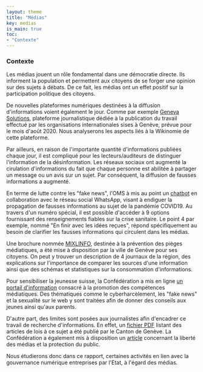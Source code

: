 ```yaml
---
layout: theme
title: "Médias"
key: medias
is_main: true
toc:
- "Contexte"
---
```


### Contexte

Les médias jouent un rôle fondamental dans une démocratie directe. 
Ils informent la population et permettent aux citoyens de se forger une opinion sur des sujets à débats. 
De ce fait, les médias ont un effet positif sur la participation politique des citoyens.

De nouvelles plateformes numériques destinées à la diffusion d'informations voient également le jour. 
Comme par exemple [Geneva Solutions](https://www.heidi.news/geneva-solutions), plateforme journalistique dédiée à la publication du travail effectué par les organisations internationales sises à Genève, prévue pour le mois d'août 2020.
Nous analyserons les aspects liés à la Wikinomie de cette plateforme.

Par ailleurs, en raison de l'importante quantité d'informations publiées chaque jour, il est compliqué pour les lecteurs/auditeurs de distinguer l'information de la désinformation.
Les réseaux sociaux ont augmenté la cirulation d'informations du fait que chaque personne est abilitée à partager un message ou un avis sur un sujet. 
Par conséquent, la diffusion de fausses informations a augmenté.

En terme de lutte contre les "fake news", l'OMS à mis au point un [chatbot](https://www.letemps.ch/economie/whatsapp-lutte-impossible-loms-contre-desinformation) en collaboration avec le réseau social WhatsApp, visant à endiguer la propagation de fausses informations au sujet de la pandémie COVID19.
Au travers d'un numéro spécial, il est possible d'accéder à 9 options fournissant des renseignements fiables sur la crise sanitaire. Le point 4 par exemple, nommé "En finir avec les idées reçues", répond spécifiquement au besoin de clarifier les fausses informations qui  circulent dans les médias.

Une brochure nommée [MIXLINFO](https://www.geneve.ch/sites/default/files/2020-02/mixlinfo-brochure-fakenews-promotion-citoyenne-ville-geneve_0.PDF), destinée à la prévention des pièges médiatiques, a été mise à disposition par la ville de Genève pour ses citoyens. On peut y trouver un description de 4 journaux de la région, des explications sur l'importance de comparer les sources d'une information ainsi que des schémas et statistiques sur la consommation d'informations.

Pour sensibiliser la jeunesse suisse, la Confédération a mis en ligne [un portail d'information](https://www.jeunesetmedias.ch/fr.html) consacré à la promotion des compétences médiatiques. Des thématiques comme le cyberharcèlement, les "fake news" et la sexualité sur le web y sont traitées afin de donner des conseils aux jeunes ainsi qu'aux parents.

D'autre part, des limites sont posées aux journalistes afin d'encadrer ce travail de recherche d'informations. En effet, un [fichier PDF](https://www.ge.ch/ppdt/fiches-info/doc/limites-journalistes.pdf) listant des articles de lois à ce sujet a été publié par le Canton de Genève.
La Confédération a également mis à disposition un [article](https://www.ubi.admin.ch/inhalte/pdf/Dokumentation/Artikel/Artikel_FR/UBI_Jubilaeumsbroschuere_FR.pdf) concernant la liberté des médias et la protection du public.

Nous étudierons donc dans ce rapport, certaines activités en lien avec la gouvernance numérique entreprises par l'Etat, à l'égard des médias.



